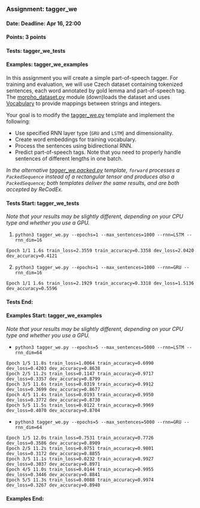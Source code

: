 ### Assignment: tagger_we
#### Date: Deadline: Apr 16, 22:00
#### Points: 3 points
#### Tests: tagger_we_tests
#### Examples: tagger_we_examples

In this assignment you will create a simple part-of-speech tagger. For training
and evaluation, we will use Czech dataset containing tokenized sentences, each
word annotated by gold lemma and part-of-speech tag. The
[morpho_dataset.py](https://ufal.mff.cuni.cz/~straka/courses/npfl138/2425/docs/datasets/morpho_dataset/)
module (down)loads the dataset and uses
[Vocabulary](https://ufal.mff.cuni.cz/~straka/courses/npfl138/2425/docs/vocabulary/)
to provide mappings between strings and integers.

Your goal is to modify the
[tagger_we.py](https://github.com/ufal/npfl138/tree/master/labs/07/tagger_we.py)
template and implement the following:
- Use specified RNN layer type (`GRU` and `LSTM`) and dimensionality.
- Create word embeddings for training vocabulary.
- Process the sentences using bidirectional RNN.
- Predict part-of-speech tags.
Note that you need to properly handle sentences of different lengths in one
batch.

_In the alternative [tagger_we.packed.py](https://github.com/ufal/npfl138/tree/master/labs/07/tagger_we.packed.py)
template, `forward` processes a `PackedSequence` instead of a rectangular tensor
and produces also a `PackedSequence`; both templates deliver the same results,
and are both accepted by ReCodEx._

#### Tests Start: tagger_we_tests
_Note that your results may be slightly different, depending on your CPU type and whether you use a GPU._

1. `python3 tagger_we.py --epochs=1 --max_sentences=1000 --rnn=LSTM --rnn_dim=16`
```
Epoch 1/1 1.6s train_loss=2.3559 train_accuracy=0.3358 dev_loss=2.0420 dev_accuracy=0.4121
```

2. `python3 tagger_we.py --epochs=1 --max_sentences=1000 --rnn=GRU --rnn_dim=16`
```
Epoch 1/1 1.6s train_loss=2.1929 train_accuracy=0.3318 dev_loss=1.5136 dev_accuracy=0.5596
```
#### Tests End:
#### Examples Start: tagger_we_examples
_Note that your results may be slightly different, depending on your CPU type and whether you use a GPU._

- `python3 tagger_we.py --epochs=5 --max_sentences=5000 --rnn=LSTM --rnn_dim=64`
```
Epoch 1/5 11.8s train_loss=1.0064 train_accuracy=0.6990 dev_loss=0.4203 dev_accuracy=0.8638
Epoch 2/5 11.2s train_loss=0.1147 train_accuracy=0.9717 dev_loss=0.3357 dev_accuracy=0.8799
Epoch 3/5 11.6s train_loss=0.0319 train_accuracy=0.9912 dev_loss=0.3699 dev_accuracy=0.8677
Epoch 4/5 11.4s train_loss=0.0193 train_accuracy=0.9950 dev_loss=0.3772 dev_accuracy=0.8730
Epoch 5/5 11.5s train_loss=0.0122 train_accuracy=0.9969 dev_loss=0.4070 dev_accuracy=0.8704
```

- `python3 tagger_we.py --epochs=5 --max_sentences=5000 --rnn=GRU --rnn_dim=64`
```
Epoch 1/5 12.0s train_loss=0.7531 train_accuracy=0.7726 dev_loss=0.3586 dev_accuracy=0.8909
Epoch 2/5 11.2s train_loss=0.0751 train_accuracy=0.9801 dev_loss=0.3172 dev_accuracy=0.8855
Epoch 3/5 11.1s train_loss=0.0232 train_accuracy=0.9927 dev_loss=0.3037 dev_accuracy=0.8971
Epoch 4/5 11.0s train_loss=0.0144 train_accuracy=0.9955 dev_loss=0.3446 dev_accuracy=0.8841
Epoch 5/5 11.3s train_loss=0.0088 train_accuracy=0.9974 dev_loss=0.3267 dev_accuracy=0.8940
```
#### Examples End:
